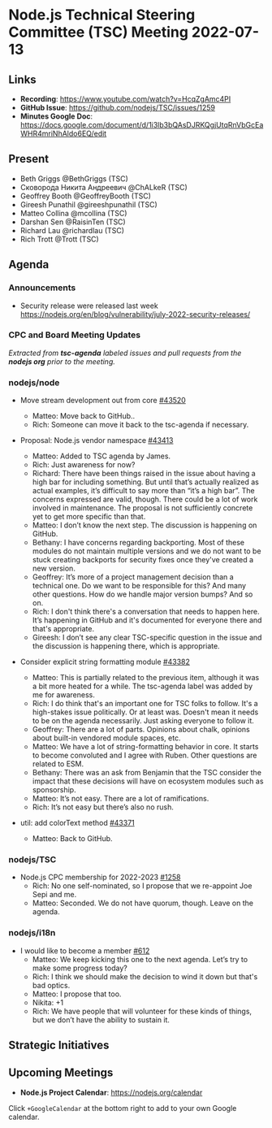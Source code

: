 # Node.js Technical Steering Committee (TSC) Meeting 2022-07-13

## Links

* **Recording**: <https://www.youtube.com/watch?v=HcqZgAmc4PI>
* **GitHub Issue**: <https://github.com/nodejs/TSC/issues/1259>
* **Minutes Google Doc**: <https://docs.google.com/document/d/1i3lb3bQAsDJRKQgjUtqRnVbGcEaWHR4mriNhAldo6EQ/edit>

## Present
* Beth Griggs @BethGriggs (TSC)
* Сковорода Никита Андреевич @ChALkeR (TSC)
* Geoffrey Booth @GeoffreyBooth (TSC)
* Gireesh Punathil @gireeshpunathil (TSC)
* Matteo Collina @mcollina (TSC)
* Darshan Sen @RaisinTen (TSC)
* Richard Lau @richardlau (TSC)
* Rich Trott @Trott (TSC)

## Agenda

### Announcements

* Security release were released last week <https://nodejs.org/en/blog/vulnerability/july-2022-security-releases/>

### CPC and Board Meeting Updates

*Extracted from **tsc-agenda** labeled issues and pull requests from the **nodejs org** prior to the meeting.*

### nodejs/node

* Move stream development out from core [#43520](https://github.com/nodejs/node/issues/43520)
  * Matteo: Move back to GitHub..
  * Rich: Someone can move it back to the tsc-agenda if necessary.

* Proposal: Node.js vendor namespace [#43413](https://github.com/nodejs/node/issues/43413)
  * Matteo: Added to TSC agenda by James.
  * Rich: Just awareness for now?
  * Richard: There have been things raised in the issue about having a high bar for including something. But until that’s actually realized as actual examples, it’s difficult to say more than “it’s a high bar”. The concerns expressed are valid, though. There could be a lot of work involved in maintenance. The proposal is not sufficiently concrete yet to get more specific than that.
  * Matteo: I don’t know the next step. The discussion is happening on GitHub.
  * Bethany: I have concerns regarding backporting. Most of these modules do not maintain multiple versions and we do not want to be stuck creating backports for security fixes once they've created a new version.
  * Geoffrey: It’s more of a project management decision than a technical one. Do we want to be responsible for this? And many other questions. How do we handle major version bumps? And so on.
  * Rich: I don't think there's a conversation that needs to happen here. It’s happening in GitHub and it's documented for everyone there and that's appropriate.
  * Gireesh: I don’t see any clear TSC-specific question in the issue and the discussion is happening there, which is appropriate.

* Consider explicit string formatting module [#43382](https://github.com/nodejs/node/issues/43382)
  * Matteo: This is partially related to the previous item, although it was a bit more heated for a while. The tsc-agenda label was added by me for awareness.
  * Rich: I do think that's an important one for TSC folks to follow. It's a high-stakes issue politically. Or at least was. Doesn't mean it needs to be on the agenda necessarily. Just asking everyone to follow it.
  * Geoffrey: There are a lot of parts. Opinions about chalk, opinions about built-in vendored module spaces, etc.
  * Matteo: We have a lot of string-formatting behavior in core. It starts to become convoluted and I agree with Ruben. Other questions are related to ESM.
  * Bethany: There was an ask from Benjamin that the TSC consider the impact that these decisions will have on ecosystem modules such as sponsorship.
  * Matteo: It’s not easy. There are a lot of ramifications.
  * Rich: It’s not easy but there’s also no rush.

* util: add colorText method [#43371](https://github.com/nodejs/node/pull/43371)
  * Matteo: Back to GitHub.

### nodejs/TSC

* Node.js CPC membership for 2022-2023 [#1258](https://github.com/nodejs/TSC/issues/1258)
  * Rich: No one self-nominated, so I propose that we re-appoint Joe Sepi and me.
  * Matteo: Seconded. We do not have quorum, though. Leave on the agenda.

### nodejs/i18n

* I would like to become a member [#612](https://github.com/nodejs/i18n/issues/612)
  * Matteo: We keep kicking this one to the next agenda. Let’s try to make some progress today?
  * Rich: I think we should make the decision to wind it down but that's bad optics.
  * Matteo: I propose that too.
  * Nikita: +1
  * Rich: We have people that will volunteer for these kinds of things, but we don’t have the ability to sustain it.

## Strategic Initiatives

## Upcoming Meetings

* **Node.js Project Calendar**: <https://nodejs.org/calendar>

Click `+GoogleCalendar` at the bottom right to add to your own Google calendar.
